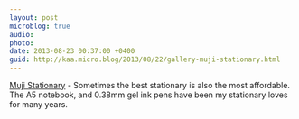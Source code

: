 ```yaml
---
layout: post
microblog: true
audio: 
photo: 
date: 2013-08-23 00:37:00 +0400
guid: http://kaa.micro.blog/2013/08/22/gallery-muji-stationary.html
---
```

<a href="http://www.muji.eu/">Muji Stationary</a> - Sometimes the best stationary is also the most affordable. The A5 notebook, and 0.38mm gel ink pens have been my stationary loves for many years.
